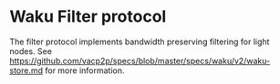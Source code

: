 # Waku Filter protocol

The filter protocol implements bandwidth preserving filtering for light nodes. See https://github.com/vacp2p/specs/blob/master/specs/waku/v2/waku-store.md for more information.
